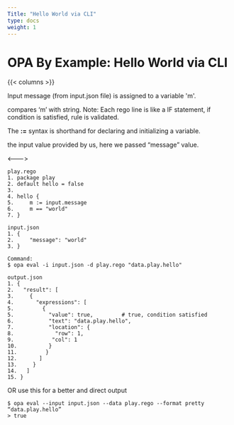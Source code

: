 ```yaml
---
Title: "Hello World via CLI"
type: docs
weight: 1
---
```


# OPA By Example: Hello World via CLI

{{< columns >}}



Input message (from input.json file) is assigned to a variable 'm'.


compares ‘m’ with string.
Note: Each rego line is like a IF statement, if condition is satisfied, rule is validated.

The <strong>:=</strong> syntax is shorthand for declaring and initializing a variable.


the input value provided by us, here we passed “message” value.

<--->

```rego
play.rego
1. package play
2. default hello = false
3. 
4. hello {
5.     m := input.message		
6.     m == "world"			
7. }							

```

```rego
input.json
1. {
2.     "message": "world"  		
3. }
```

```rego
Command: 
$ opa eval -i input.json -d play.rego "data.play.hello"
```

```rego
output.json
1. {
2.   "result": [
3.     {
4.       "expressions": [
5.         {
5.           "value": true, 		# true, condition satisfied
6.           "text": "data.play.hello",
7.           "location": {
8.             "row": 1,
9.            "col": 1
10.          }
11.         }
12.       ]
13.     }
14.   ]
15. }
```
OR use this for a better and direct output	
```rego
$ opa eval --input input.json --data play.rego --format pretty “data.play.hello”
> true
```

